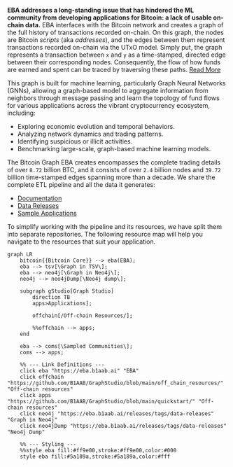 **EBA addresses a long-standing issue that has hindered 
the ML community from developing applications for Bitcoin: 
a lack of usable on-chain data.** 
EBA interfaces with the Bitcoin network and 
creates a graph of the full history of transactions recorded on-chain. 
On this graph, the nodes are Bitcoin _scripts_ (aka _addresses_), 
and the edges between them represent transactions recorded on-chain via the UTxO model.
Simply put, 
the graph represents a transaction between `x` and `y` as 
a time-stamped, directed edge between their corresponding nodes. 
Consequently, the flow of how funds are earned and spent can be traced 
by traversing these paths. [Read More](https://eba.b1aab.ai/docs/gs/welcome)



This graph is built for machine learning, 
particularly Graph Neural Networks (GNNs),
allowing a graph-based model to 
aggregate information from neighbors through message passing and 
learn the topology of fund flows for various applications 
across the vibrant cryptocurrency ecosystem, including:

*   Exploring economic evolution and temporal behaviors.
*   Analyzing network dynamics and trading patterns.
*   Identifying suspicious or illicit activities.
*   Benchmarking large-scale, graph-based machine learning models.



The Bitcoin Graph EBA creates encompasses 
the complete trading details of over `8.72` billion BTC,
and it consists of over `2.4` billion nodes and 
`39.72` billion time-stamped edges spanning more than a decade.
We share the complete ETL pipeline and all the data it generates:

*   [Documentation](https://eba.b1aab.ai)
*   [Data Releases](https://eba.b1aab.ai/releases/tags/data-releases)
*   [Sample Applications](https://github.com/B1AAB/GraphStudio)



To simplify working with the pipeline and its resources, 
we have split them into separate repositories. 
The following resource map will help you navigate to the resources that suit your application. 


```mermaid
graph LR
    bitcoin{{Bitcoin Core}} --> eba(EBA);
    eba --> tsv[\Graph in TSV\];
    eba --> neo4j[\Graph in Neo4j\];
    neo4j --> neo4jDump[\Neo4j dump\];

    subgraph gStudio[Graph Studio]
        direction TB
        apps>Applications];

        offchain[/Off-chain Resources/];

        %%offchain --> apps;
    end

    eba --> coms[\Sampled Communities\];
    coms --> apps;    

    %% --- Link Definitions ---
    click eba "https://eba.b1aab.ai" "EBA"
    click offchain "https://github.com/B1AAB/GraphStudio/blob/main/off_chain_resources/" "Off-chain resources"
    click apps "https://github.com/B1AAB/GraphStudio/blob/main/quickstart/" "Off-chain resources"
    click neo4j "https://eba.b1aab.ai/releases/tags/data-releases" "Graph in Neo4j"
    click neo4jDump "https://eba.b1aab.ai/releases/tags/data-releases" "Neo4j Dump"

    %% --- Styling ---
    %%style eba fill:#ff9e00,stroke:#ff9e00,color:#000
    style eba fill:#5a189a,stroke:#5a189a,color:#fff
```
